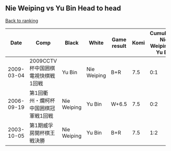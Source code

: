 ## Nie Weiping vs Yu Bin Head to head

[Back to ranking](../../index.md)




| **Date** | **Comp** | **Black** | **White** | **Game result** | **Komi** | **Cumulative Nie Weiping vs Yu Bin** | **Nie Weiping streak** | **Yu Bin streak** | 
| --- | --- | --- | --- | --- | --- | --- | --- | --- |
| 2009-03-04 | 2009CCTV杯中国囲棋電視快棋戦1回戦 | Yu Bin | Nie Weiping | B+R | 7.5 | 0:1 | 0 | 1 | 
| 2006-09-19 | 第1回衢州・爛柯杯中国囲棋冠軍戦1回戦 | Nie Weiping | Yu Bin | W+6.5 | 7.5 | 0:2 | 0 | 2 | 
| 2003-10-05 | 第1期威孚房開杯棋王戦決勝 | Nie Weiping | Yu Bin | B+R | 7.5 | 1:2 | 1 | 0 |




